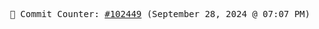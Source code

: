 <p align="center">
    <samp>
        📮 Commit Counter: <a href="https://github.com/Javascript-void0/Javascript-void0/commits/main">#102449</a> (September 28, 2024 @ 07:07 PM)
    </samp>
</p>